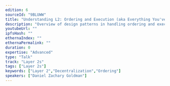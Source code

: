 ```yaml
---
edition: 6
sourceId: "9BLUWW"
title: "Understanding L2: Ordering and Execution (aka Everything You've Always Wanted to Know About Sequencers But Were Afraid To Ask)"
description: "Overview of design patterns in handling ordering and execution; will cover separation of roles between sequencers and validators, tradeoffs in different ways handing execution & ordering, current approaches — i.e., what various L2 rollups are doing in production, what is and isn't possible in principle."
youtubeUrl: ""
ipfsHash: ""
ethernaIndex: ""
ethernaPermalink: ""
duration: 0
expertise: "Advanced"
type: "Talk"
track: "Layer 2s"
tags: ["Layer 2s"]
keywords: ["Layer 2","Decentralization","Ordering"]
speakers: ["Daniel Zachary Goldman"]
---
```

